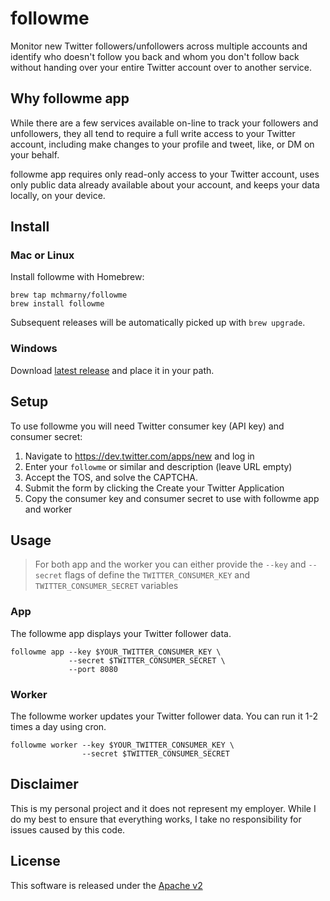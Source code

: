 # followme

Monitor new Twitter followers/unfollowers across multiple accounts and identify who doesn't follow you back and whom you don't follow back without handing over your entire Twitter account over to another service. 

## Why followme app

While there are a few services available on-line to track your followers and unfollowers, they all tend to require a full write access to your Twitter account, including make changes to your profile and tweet, like, or DM on your behalf. 

followme app requires only read-only access to your Twitter account, uses only public data already available about your account, and keeps your data locally, on your device. 

## Install

### Mac or Linux 

Install followme with Homebrew:

```shell
brew tap mchmarny/followme
brew install followme
```

Subsequent releases will be automatically picked up with `brew upgrade`.

### Windows 

Download [latest release](https://github.com/mchmarny/followme/releases/latest) and place it in your path.

## Setup 

To use followme you will need Twitter consumer key (API key) and consumer secret:

1. Navigate to https://dev.twitter.com/apps/new and log in
2. Enter your `followme` or similar and description (leave URL empty)
3. Accept the TOS, and solve the CAPTCHA.
4. Submit the form by clicking the Create your Twitter Application
5. Copy the consumer key and consumer secret to use with followme app and worker

## Usage

> For both app and the worker you can either provide the `--key` and `--secret` flags of define the `TWITTER_CONSUMER_KEY` and `TWITTER_CONSUMER_SECRET` variables

### App

The followme app displays your Twitter follower data.

```shell
followme app --key $YOUR_TWITTER_CONSUMER_KEY \
             --secret $TWITTER_CONSUMER_SECRET \
             --port 8080
```

### Worker 

The followme worker updates your Twitter follower data. You can run it 1-2 times a day using cron.

```shell
followme worker --key $YOUR_TWITTER_CONSUMER_KEY \
                --secret $TWITTER_CONSUMER_SECRET
```


## Disclaimer

This is my personal project and it does not represent my employer. While I do my best to ensure that everything works, I take no responsibility for issues caused by this code.

## License

This software is released under the [Apache v2](./LICENSE)
